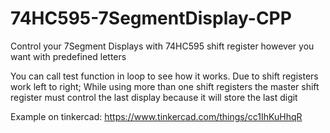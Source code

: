 # 74HC595-7SegmentDisplay-CPP
Control your 7Segment Displays with 74HC595 shift register however you want with predefined letters

You can call test function in loop to see how it works.
Due to shift registers work left to right; While using more than one shift registers the master shift register must control the last display because it will store the last digit

Example on tinkercad: https://www.tinkercad.com/things/cc1IhKuHhqR
